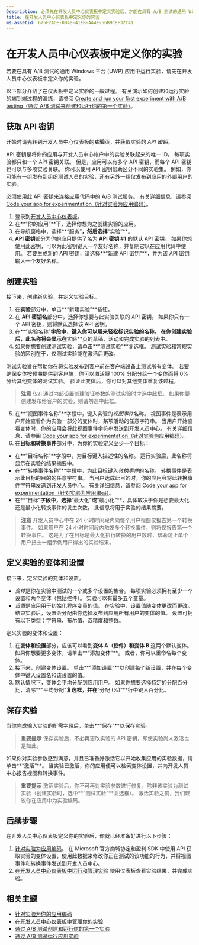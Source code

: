 ```yaml
---
Description: 必须先在开发人员中心仪表板中定义实验后，才能在具有 A/B 测试的通用 Windows 平台 (UWP) 应用中运行实验。
title: 在开发人员中心仪表板中定义你的实验
ms.assetid: 675F2ADE-0D4B-41EB-AA4E-56B9C8F32C41
---
```


# 在开发人员中心仪表板中定义你的实验

若要在具有 A/B 测试的通用 Windows 平台 (UWP) 应用中运行实验，请先在开发人员中心仪表板中定义你的实验。

以下部分介绍了在仪表板中定义实验的一般过程。 有关演示如何创建和运行实验的端到端过程的演练，请参阅 [Create and run your first experiment with A/B testing（通过 A/B 测试来创建和运行你的第一个实验）](create-and-run-your-first-experiment-with-a-b-testing.md)。

## 获取 API 密钥

开始时请先转到开发人员中心仪表板的**实验**页，并获取实验的 *API 密钥*。

API 密钥是将你的应用与开发人员中心帐户中的实验关联起来的唯一 ID。 每项实验都只和一个 API 密钥关联。 但是，应用可以有多个 API 密钥，而每个 API 密钥也可以与多项实验关联。 你可以使用 API 密钥帮助区分不同的实验集。 例如，你可能有一组发布到组织测试人员的实验，还有另外一组仅发布到应用的外部用户的实验。

必须使用此 API 密钥来连接应用代码中的 A/B 测试服务。 有关详细信息，请参阅 [Code your app for experimentation（针对实验为应用编码）](code-your-experiment-in-your-app.md)。

1. 登录到[开发人员中心仪表板](https://dev.windows.com/overview)。
2. 在**“你的应用”**下，选择你想为之创建实验的应用。
3. 在导航窗格中，选择**“服务”**，然后选择**“实验”**。
4. **API 密钥**部分为你的应用提供了名为 **API 密钥 #1** 的默认 API 密钥。 如果你想使用此密钥，可以为此密钥键入一个友好名称，并复制它以在应用代码中使用。 若要生成新的 API 密钥，请选择**“新建 API 密钥”**，并为该 API 密钥输入一个友好名称。

## 创建实验

接下来，创建新实验，并定义实验目标。

1. 在**实验**部分中，单击**“新建实验”**按钮。
2. 在 **API 密钥名**部分中，选择你想要与此实验关联的 API 密钥。 如果你只有一个 API 密钥，则将默认选择该 API 密钥。
3. 在**“实验名称”**字段中，键入你可以用来轻松标识实验的名称。 在你创建实验后，此名称将会显示在**实验**页的草稿、活动和完成实验的列表中。
4. 如果你想要创建测试实验，请单击**“测试实验”**复选框。 测试实验和常规实验的区别在于，仅测试实验能在激活后更改。

  测试实验旨在帮助你在将实验发布到客户前在客户端设备上测试所有变体。 若要确保变体按预期提供到客户端，你可以激活将 100% 分配分给一个变体而将 0% 分给其他变体的测试实验。 验证此变体后，你可以对其他变体重复该过程。
  > **注意** 仅在通过内部设置创建验证参数的测试实验时才选中此框。 如果你要创建发布给客户的实验，则请勿选中此框。

5. 在**“视图事件名称”**字段中，键入实验的*视图事件*名称。 视图事件是表示用户开始查看作为实验一部分的变体时，某项活动的任意字符串。 当用户开始查看变体时，你的应用会将此视图事件字符串发送到开发人员中心。 有关详细信息，请参阅 [Code your app for experimentation（针对实验为应用编码）](code-your-experiment-in-your-app.md)。
6. 在**目标和转换事件**部分中，为你的实验定义至少一个目标：
  * 在**“目标名称”**字段中，为目标键入描述性的名称。 运行实验后，此名称将显示在实验的结果摘要中。
  * 在**“转换事件名称”**字段中，为此目标键入*转换事件*的名称。 转换事件是表示此目标的目的的任意字符串。 当用户达成此目的时，你的应用会将此转换事件字符串发送到开发人员中心。 有关详细信息，请参阅 [Code your app for experimentation（针对实验为应用编码）](code-your-experiment-in-your-app.md)。
  * 在**“目标”**字段中，选择**“最大化”**或**“最小化”**，具体取决于你是想要最大化还是最小化转换事件的发生次数。 此信息将用于实验的结果摘要。

  >**注意** 开发人员中心中在 24 小时时间段内向每个用户视图仅报告第一个转换事件。 如果用户在 24 小时时间段内触发多个转换事件，则将仅报告第一个转换事件。 这是为了在目标是最大化执行转换的用户数时，帮助防止单个用户扭曲一组示例用户得出的实验结果。

## 定义实验的变体和设置

接下来，定义实验的变体和设置。

* *变体*是你在实验中测试的一个或多个设置的集合。 每项实验必须拥有至少一个设置和两个变体（包括控件）。 实验可以有最多五个变量。
* *设置*是应用用于初始化程序变量的值。 在实验中，设置值随变体更改而更改。 结束实验后，设置会分配由你选择发布到应用所有用户的变体的值。 设置可拥有以下类型：字符串、布尔值、双精度和整数。

定义实验的变体和设置：
1. 在**变体和设置**部分，应该可以看到**变体 A（控件）**和**变体 B** 这两个默认变体。如果你想要更多变体，请单击**“添加变体”**。 或者，你可以重命名每个变体。
2. 接下来，创建变体设置。 单击**“添加设置”**以创建每个新设置，并在每个变体中键入设置名和该设置的值。
3. 默认情况下，变体会平均分配到应用用户。 如果你想要选择特定的分配百分比，清除**“平均分配”**复选框，并在**“分配 (%)”**行中键入百分比。

## 保存实验

当你完成输入实验的所需字段后，单击**“保存”**以保存实验。

> **重要提示** 保存实验后，不必再更改实验的 API 密钥，即使实验尚未激活也是如此。

如果你对实验参数感到满意，并且已准备好激活它以开始收集应用的实验数据，请单击**“激活”**。 当实验已激活，你的应用便可以检索变体设置，并向开发人员中心报告视图和转换事件。

> **重要提示** 激活实验后，你不可再对实验参数进行修复，除非该实验为测试实验（创建实验时，选中**“测试实验”**复选框）。 激活实验之前，我们建议你在应用中为实验编码。

## 后续步骤

在开发人员中心仪表板定义你的实验后，你就已经准备好进行以下步骤：
1. [针对实验为应用编码](code-your-experiment-in-your-app.md)。 在 Microsoft 官方商城协定和盈利 SDK 中使用 API 获取实验的变体设置，使用此数据来修改你正在测试的该功能的行为，并将视图事件和转换事件发送到开发人员中心。
2. [在开发人员中心仪表板中运行和管理实验](manage-your-experiment.md) 使用仪表板查看实验结果，并完成实验。

## 相关主题

  * [针对实验为你的应用编码](code-your-experiment-in-your-app.md)
  * [在开发人员中心仪表板中管理你的实验](manage-your-experiment.md)
  * [通过 A/B 测试创建和运行你的第一个实验](create-and-run-your-first-experiment-with-a-b-testing.md)
  * [通过 A/B 测试运行应用实验](run-app-experiments-with-a-b-testing.md)


<!--HONumber=Mar16_HO5-->


